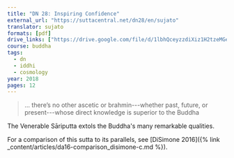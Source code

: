```yaml
---
title: "DN 28: Inspiring Confidence"
external_url: "https://suttacentral.net/dn28/en/sujato"
translator: sujato
formats: [pdf]
drive_links: ["https://drive.google.com/file/d/1lbhQceyzzdiXiz1H2tzeMGeuXqUuMoWZ/view?usp=drivesdk"]
course: buddha
tags:
  - dn
  - iddhi
  - cosmology
year: 2018
pages: 12
---
```

  
> … there’s no other ascetic or brahmin---whether past, future, or present---whose direct knowledge is superior to the Buddha 

The Venerable Sāriputta extols the Buddha's many remarkable qualities.

For a comparison of this sutta to its parallels, see 
[DiSimone 2016]({% link _content/articles/da16-comparison_disimone-c.md %}).
